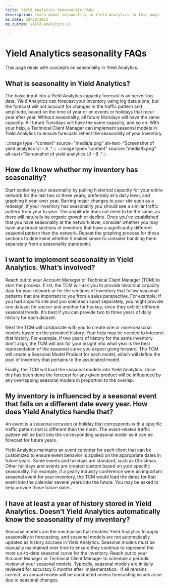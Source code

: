 ```yaml
---
title: Yield Analytics Seasonality FAQs
description: Learn about seasonality in Yield Analytics in this page.
ms.date: 10/28/2023
ms.custom: yield-analytics-ui

---
```



# Yield Analytics seasonality FAQs

This page deals with concepts on seasonality in Yield Analytics. 

## What is seasonality in Yield Analytics?

The basic input into a Yield Analytics capacity forecast is ad server
log data. Yield Analytics can forecast your inventory using log data
alone, but the forecast will not account for changes in the traffic
pattern and amplitude, based on the time of year or on events or
holidays that recur year after year. Without seasonality, all future
Mondays will have the same capacity. All future Tuesdays will have the
same capacity, and so on. With your help, a Technical Client Manager can
implement seasonal models in Yield Analytics to ensure forecasts reflect
the seasonality of your inventory.

:::image type="content" source="media/a.png" alt-text="Screenshot of yield analytics UI - A .":::
:::image type="content" source="media/b.png" alt-text="Screenshot of yield analytics UI - B .":::

## How do I know whether my inventory has seasonality?

Start exploring your seasonality by pulling historical capacity for
your entire network for the last two or three years, preferably at a
daily level, and graphing it year over year. Barring major changes to
your site such as a redesign, if your inventory has seasonality you
should see a similar traffic pattern from year to year. The amplitude
does not need to be the same, as there will naturally be organic growth
or decline. Once you've established that you have seasonality at the
network level, consider whether you may have any broad sections of
inventory that have a significantly different seasonal pattern than the
network. Repeat the graphing process for those sections to determine
whether it makes sense to consider handling them separately from a
seasonality standpoint.

## I want to implement seasonality in Yield Analytics. What’s involved?

Reach out to your Account Manager or Technical Client Manager (TCM)
to start the process. First, the TCM will ask you to provide historical
capacity data for your network or for the sections of inventory that
follow seasonal patterns that are important to you from a sales
perspective. For example: If you had a sports site and you sold each
sport separately, you might provide one dataset for soccer and another
for hockey, since they exhibit different seasonal trends. It’s best if
you can provide two to three years of daily history for each dataset.

Next the TCM will collaborate with you to create one or more seasonal
models based on the provided history. Your help may be needed to
interpret that history. For example, if two years of history for the
same inventory don’t align, the TCM will ask for your insight into what
year is the best representation of the seasonal curve you expect going
forward. The TCM will create a Seasonal Model Product for each model,
which will define the pool of inventory that pertains to the associated
model.

Finally, the TCM will load the seasonal models into Yield Analytics.
Once this has been done the forecast for any given product will be
influenced by any overlapping seasonal models in proportion to the
overlap.

## My inventory is influenced by a seasonal event that falls on a different date every year. How does Yield Analytics handle that?

An event is a seasonal occasion or holiday that corresponds with a
specific traffic pattern that is different than the norm. The
event-related traffic pattern will be built into the corresponding
seasonal model so it can be forecast for future years.

Yield Analytics maintains an event calendar for each client that can be
customized to ensure event behavior is applied on the appropriate dates
in future years. Some events and holidays are standard, such as
Christmas. Other holidays and events are created custom based on your
specific seasonality. For example, if a yearly industry conference were
an important seasonal event for your inventory, the TCM would load the
dates for that event into the calendar several years into the future.
You may be asked to help provide those future dates.

## I have at least a year of history stored in Yield Analytics. Doesn’t Yield Analytics automatically know the seasonality of my inventory?

Seasonal models are the mechanism that enables Yield Analytics to
apply seasonality in forecasting, and seasonal models are not
automatically updated as history accrues in Yield Analytics. Seasonal
models must be manually maintained over time to ensure they continue to
represent the most up-to-date seasonal curve for the inventory. Reach
out to your Account Manager or Technical Client Manager to schedule a
periodic review of your seasonal models. Typically, seasonal models are
initially reviewed for accuracy 6 months after implementation.  If all
remains correct, an annual review will be conducted unless forecasting
issues arise due to seasonal changes.
